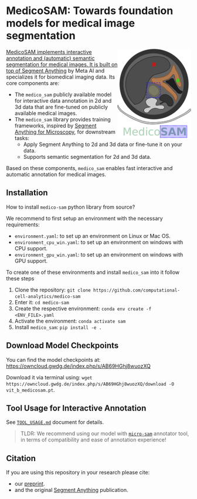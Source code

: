 # MedicoSAM: Towards foundation models for medical image segmentation

<a href="https://github.com/computational-cell-analytics/medico-sam"><img src="https://github.com/computational-cell-analytics/medico-sam/blob/master/docs/logos/logo.png" width="200" align="right">

MedicoSAM implements interactive annotation and (automatic) semantic segmentation for medical images. It is built on top of [Segment Anything](https://segment-anything.com/) by Meta AI and specializes it for biomedical imaging data. Its core components are:
- The `medico_sam` publicly available model for interactive data annotation in 2d and 3d data that are fine-tuned on publicly available medical images.
- The `medico_sam` library provides training frameworks, inspired by [Segment Anything for Microscopy](https://computational-cell-analytics.github.io/micro-sam/micro_sam.html), for downstream tasks:
  - Apply Segment Anything to 2d and 3d data or fine-tune it on your data.
  - Supports semantic segmentation for 2d and 3d data.

Based on these components, `medico_sam` enables fast interactive and automatic annotation for medical images.

## Installation

How to install `medico-sam` python library from source?

We recommend to first setup an environment with the necessary requirements:
- `environment.yaml`: to set up an environment on Linux or Mac OS.
- `environment_cpu_win.yaml`: to set up an environment on windows with CPU support.
- `environment_gpu_win.yaml`: to set up an environment on windows with GPU support.

To create one of these environments and install `medico_sam` into it follow these steps

1. Clone the repository: `git clone https://github.com/computational-cell-analytics/medico-sam`
2. Enter it: `cd medico-sam`
3. Create the respective environment: `conda env create -f <ENV_FILE>.yaml`
4. Activate the environment: `conda activate sam`
5. Install `medico_sam`: `pip install -e .`

## Download Model Checkpoints

You can find the model checkpoints at: https://owncloud.gwdg.de/index.php/s/AB69HGhj8wuozXQ

Download it via terminal using: `wget https://owncloud.gwdg.de/index.php/s/AB69HGhj8wuozXQ/download -O vit_b_medicosam.pt`.

## Tool Usage for Interactive Annotation

See [`TOOL_USAGE.md`](./TOOL_USAGE.md) document for details.

> TLDR: We recommend using our model with [`micro-sam`](https://github.com/computational-cell-analytics/micro-sam) annotator tool, in terms of compatibility and ease of annotation experience!

## Citation
If you are using this repository in your research please cite:

- our [preprint](https://doi.org/10.48550/arXiv.2501.11734).
- and the original [Segment Anything](https://arxiv.org/abs/2304.02643) publication.
